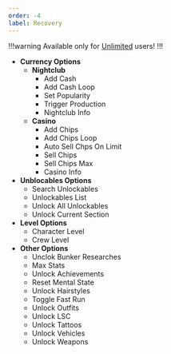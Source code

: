 ```yaml
---
order: -4
label: Recovery
---
```

!!!warning
Available only for [Unlimited](https://docbox.w1tch.net/gta/faq/#unlimited-subscribe) users!
!!!

* **Currency Options**
    * **Nightclub**
        * Add Cash
        * Add Cash Loop
        * Set Popularity
        * Trigger Production
        * Nightclub Info
    * **Casino** 
        * Add Chips
        * Add Chips Loop
        * Auto Sell Chps On Limit
        * Sell Chips
        * Sell Chips Max
        * Casino Info
* **Unblocables Options**
    * Search Unlockables
    * Unlockables List
    * Unlock All Unlockables
    * Unlock Current Section
* **Level Options**
    * Character Level
    * Crew Level
* **Other Options**
    * Unclok Bunker Researches
    * Max Stats
    * Unlock Achievements
    * Reset Mental State
    * Unlock Hairstyles
    * Toggle Fast Run
    * Unlock Outfits
    * Unlock  LSC
    * Unlock Tattoos
    * Unlock Vehicles
    * Unlock Weapons
